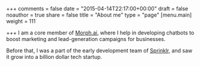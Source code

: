 +++
comments = false
date = "2015-04-14T22:17:00+00:00"
draft = false
noauthor = true
share = false
title = "About me"
type = "page"
[menu.main]
weight = 111

+++
I am a core member of [Morph.ai](https://morph.ai/), where I help in developing chatbots to boost marketing and lead-generation campaigns for businesses.

Before that, I was a part of the early development team of [Sprinklr](https://www.sprinklr.com/), and saw it grow into a billion dollar tech startup. 
